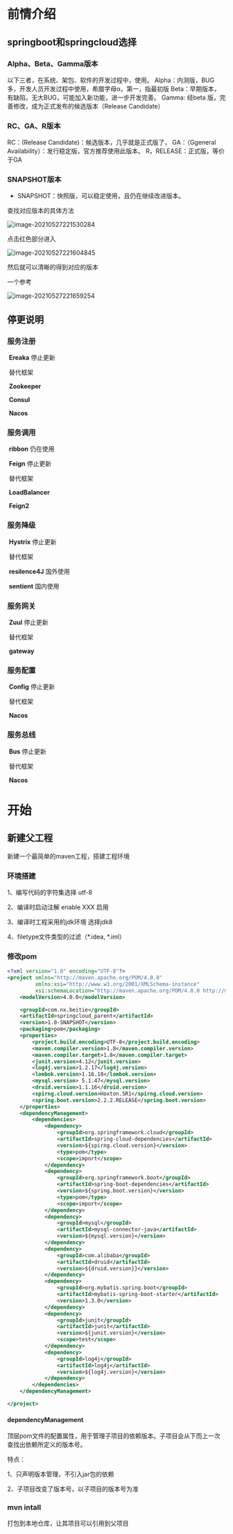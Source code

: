 # 前情介绍

## springboot和springcloud选择

### Alpha、Beta、Gamma版本

以下三者，在系统、架包、软件的开发过程中，使用。
Alpha：内测版，BUG多，开发人员开发过程中使用，希腊字母α，第一，指最初版
Beta：早期版本，有缺陷，无大BUG，可能加入新功能，进一步开发完善。
Gamma: 经beta 版，完善修改，成为正式发布的候选版本（Release Candidate）

### RC、GA、R版本

RC：(Release Candidate)：候选版本，几乎就是正式版了，
GA：（Ggeneral Availability）：发行稳定版，官方推荐使用此版本。
R，RELEASE：正式版，等价于GA

### SNAPSHOT版本

- SNAPSHOT：快照版，可以稳定使用，且仍在继续改进版本。

查找对应版本的具体方法

![image-20210527221530284](SpringCloud_new/image-20210527221530284.png)

点击红色部分进入

![image-20210527221604845](SpringCloud_new/image-20210527221604845.png)

然后就可以清晰的得到对应的版本

一个参考

![image-20210527221659254](SpringCloud_new/image-20210527221659254.png)

## 停更说明

### 服务注册	

​		**Ereaka** 停止更新

​		替代框架

​				**Zookeeper**

​				**Consul**

​				**Nacos**

### 服务调用

​		**ribbon** 仍在使用

​		**Feign** 停止更新

​		替代框架

​				**LoadBalancer**

​				**Feign2**

### 服务降级

​		**Hystrix**  停止更新

​		替代框架

​				**resilence4J** 国外使用

​				**sentient** 	国内使用

### 服务网关

​			**Zuul** 停止更新

​			替代框架

​					**gateway**

### 服务配置

​			**Config** 停止更新

​			替代框架

​					**Nacos**

### 服务总线

​			**Bus** 停止更新

​			替代框架

​					**Nacos**

# 开始

## 新建父工程

新建一个最简单的maven工程，搭建工程环境

### 环境搭建

1、编写代码的字符集选择 utf-8 

2、编译时启动注解 enable XXX 启用

3、编译时工程采用的jdk环境 选择jdk8

4、filetype文件类型的过滤（*.idea, *.iml）

### 修改pom

```xml
<?xml version="1.0" encoding="UTF-8"?>
<project xmlns="http://maven.apache.org/POM/4.0.0"
         xmlns:xsi="http://www.w3.org/2001/XMLSchema-instance"
         xsi:schemaLocation="http://maven.apache.org/POM/4.0.0 http://maven.apache.org/xsd/maven-4.0.0.xsd">
    <modelVersion>4.0.0</modelVersion>

    <groupId>com.nx.beitie</groupId>
    <artifactId>springcloud_parent</artifactId>
    <version>1.0-SNAPSHOT</version>
    <packaging>pom</packaging>
    <properties>
        <project.build.encoding>UTF-8</project.build.encoding>
        <maven.compiler.version>1.8</maven.compiler.version>
        <maven.compiler.target>1.8</maven.compiler.target>
        <junit.version>4.12</junit.version>
        <log4j.version>1.2.17</log4j.version>
        <lombok.version>1.16.18</lombok.version>
        <mysql.version> 5.1.47</mysql.version>
        <druid.version>1.1.16</druid.version>
        <spirng.cloud.version>Hoxton.SR1</spirng.cloud.version>
        <spring.boot.version>2.2.2.RELEASE</spring.boot.version>
    </properties>
    <dependencyManagement>
        <dependencies>
            <dependency>
                <groupId>org.springframework.cloud</groupId>
                <artifactId>spring-cloud-dependencies</artifactId>
                <version>${spirng.cloud.version}</version>
                <type>pom</type>
                <scope>import</scope>
            </dependency>
            <dependency>
                <groupId>org.springframework.boot</groupId>
                <artifactId>spring-boot-dependencies</artifactId>
                <version>${spring.boot.version}</version>
                <type>pom</type>
                <scope>import</scope>
            </dependency>
            <dependency>
                <groupId>mysql</groupId>
                <artifactId>mysql-connector-java</artifactId>
                <version>${mysql.version}</version>
            </dependency>
            <dependency>
                <groupId>com.alibaba</groupId>
                <artifactId>druid</artifactId>
                <version>${druid.version}}</version>
            </dependency>
            <dependency>
                <groupId>org.mybatis.spring.boot</groupId>
                <artifactId>mybatis-spring-boot-starter</artifactId>
                <version>1.3.0</version>
            </dependency>
            <dependency>
                <groupId>junit</groupId>
                <artifactId>junit</artifactId>
                <version>${junit.version}</version>
                <scope>test</scope>
            </dependency>
            <dependency>
                <groupId>log4j</groupId>
                <artifactId>log4j</artifactId>
                <version>${log4j.version}</version>
            </dependency>
        </dependencies>
    </dependencyManagement>

</project>
```

#### dependencyManagement

顶层pom文件的配置属性，用于管理子项目的依赖版本。子项目会从下而上一次查找出依赖所定义的版本号。

特点：

1、只声明版本管理，不引入jar包的依赖

2、子项目改变了版本号，以子项目的版本号为准

### mvn intall

打包到本地仓库，让其项目可以引用到父项目